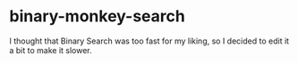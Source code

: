 # binary-monkey-search
 
I thought that Binary Search was too fast for my liking, so I decided to edit it a bit to make it slower.
